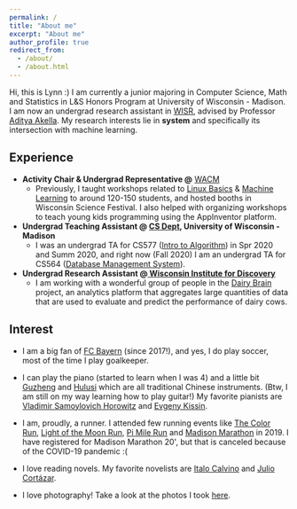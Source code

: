 ```yaml
---
permalink: /
title: "About me"
excerpt: "About me"
author_profile: true
redirect_from: 
  - /about/
  - /about.html
---
```


Hi, this is Lynn :) I am currently a junior majoring in Computer Science, Math and Statistics in L&S Honors Program at University of Wisconsin - Madison. I am now an undergrad research assistant in [WISR](https://wisr.cs.wisc.edu/), advised by Professor [Aditya Akella](http://pages.cs.wisc.edu/~akella/). My research interests lie in **system** and specifically its intersection with machine learning. 
 
Experience
-----
* **Activity Chair & Undergrad Representative @** [WACM](https://wacm.cs.wisc.edu/)
	* Previously, I taught workshops related to [Linux Basics](https://wacm.cs.wisc.edu/events.html) & [Machine Learning](https://github.com/lynnliu030/wacm-ml-workshop) to around 120-150 students, and hosted booths in Wisconsin Science Festival. I also helped with organizing workshops to teach young kids programming using the AppInventor platform. 
* **Undergrad Teaching Assistant @ [CS Dept](https://www.cs.wisc.edu/), University of Wisconsin - Madison**
	* I was an undergrad TA for CS577 ([Intro to Algorithm](http://pages.cs.wisc.edu/~shuchi/courses/577-S20/index.html)) in Spr 2020 and Summ 2020, and right now (Fall 2020) I am an undergrad TA for CS564 ([Database Management System](http://pages.cs.wisc.edu/~paris/cs564-s18/)).
* **Undergrad Research Assistant @[ Wisconsin Institute for Discovery](https://wid.wisc.edu/)**
	* I am working with a wonderful group of people in the [Dairy Brain](https://dairybrain.wisc.edu/team/) project, an analytics platform that aggregates large quantities of data that are used to evaluate and predict the performance of dairy cows.  

Interest
-----
* I am a big fan of [FC Bayern](https://fcbayern.com/en) (since 2017!), and yes, I do play soccer, most of the time I play goalkeeper.  

* I can play the piano (started to learn when I was 4) and a little bit [Guzheng](https://www.seattleguzheng.com/history#:~:text=The%20guzheng%2C%20or%20gu%20zheng,and%20the%20Vietnamese%20%C4%91%C3%A0n%20tranh.) and [Hulusi](https://en.wikipedia.org/wiki/Hulusi) which are all traditional Chinese instruments. (Btw, I am still on my way learning how to play guitar!) My favorite pianists are [Vladimir Samoylovich Horowitz](https://en.wikipedia.org/wiki/Vladimir_Horowitz) and [Evgeny Kissin](https://en.wikipedia.org/wiki/Evgeny_Kissin). 
* I am, proudly, a runner. I attended few running events like [The Color Run](https://thecolorrun.com/locations/madison/), [Light of the Moon Run](https://recwell.wisc.edu/lightofthemoon/), [Pi Mile Run](https://tbp.slc.engr.wisc.edu/events/pimilerun/index.html) and [Madison Marathon](https://www.madisonmarathon.org/) in 2019. I have registered for Madison Marathon 20', but that is canceled because of the COVID-19 pandemic :(

* I love reading novels. My favorite novelists are [Italo Calvino](https://en.wikipedia.org/wiki/Italo_Calvino) and [Julio Cortázar](https://en.wikipedia.org/wiki/Julio_Cort%C3%A1zar). 
* I love photography! Take a look at the photos I took [here](). 

